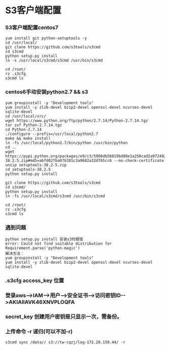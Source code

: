 # S3客户端配置
### S3客户端配置centos7
```
yum install git python-setuptools -y
cd /usr/local/
git clone https://github.com/s3tools/s3cmd
cd s3cmd
python setup.py install
ln -s /usr/local/s3cmd/s3cmd /usr/bin/s3cmd

cd /root/
rz .s3cfg
s3cmd ls
```

### centos6手动安装python2.7 && s3
```
yum groupinstall -y "Development tools" 
yum install -y zlib-devel bzip2-devel openssl-devel ncurses-devel sqlite-devel 
cd /usr/local/src/
wget https://www.python.org/ftp/python/2.7.14/Python-2.7.14.tgz
tar zxf Python-2.7.14.tgz
cd Python-2.7.14
./configure --prefix=/usr/local/python2.7
make && make install
ln -fs /usr/local/python2.7/bin/python /usr/bin/python
cd ..
wget https://pypi.python.org/packages/e9/c3/5986db56819bd88e1a250cad2a97249211686b1b7b5d95f9ab64d403a2cb/setuptools-38.2.5.zip#md5=abfd02fba07b381c3a9682a32d765cc6 --no-check-certificate
unzip setuptools-38.2.5.zip 
cd setuptools-38.2.5
python setup.py install

git clone https://github.com/s3tools/s3cmd
cd s3cmd/
python setup.py install
ln -fs /usr/local/s3cmd/s3cmd /usr/bin/s3cmd

cd /root/
rz .s3cfg
s3cmd ls
```

### 遇到问题
```
python setup.py install 安装s3时报错
error: Could not find suitable distribution for Requirement.parse('python-magic')
解决方法：
yum groupinstall -y "Development tools" 
yum install -y zlib-devel bzip2-devel openssl-devel ncurses-devel sqlite-devel 

```

### .s3cfg access_key 位置
### 登录aws-->IAM-->用户-->安全证书-->访问密钥ID-->AKIAIIAVK46XNVPLOQFA

### secret_key 创建用户密钥是只显示一次，需备份。

### 上传命令 -r 递归(可以不加-r)
```
s3cmd sync /data// s3://tw-cqzj/log-172.20.150.44/ -r
```
